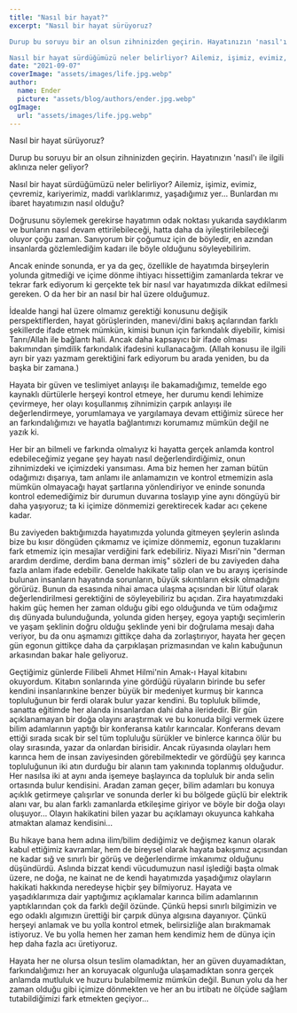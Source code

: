 ```yaml
---
title: "Nasıl bir hayat?"
excerpt: "Nasıl bir hayat sürüyoruz?

Durup bu soruyu bir an olsun zihninizden geçirin. Hayatınızın 'nasıl'ı ile ilgili aklınıza neler geliyor?

Nasıl bir hayat sürdüğümüzü neler belirliyor? Ailemiz, işimiz, evimiz, çevremiz, kariyerimiz, maddi varlıklarımız, yaşadığımız yer... Bunlardan mı ibaret hayatımızın nasıl olduğu?"
date: "2021-09-07"
coverImage: "assets/images/life.jpg.webp"
author:
  name: Ender
  picture: "assets/blog/authors/ender.jpg.webp"
ogImage:
  url: "assets/images/life.jpg.webp"
---
```


Nasıl bir hayat sürüyoruz?

Durup bu soruyu bir an olsun zihninizden geçirin. Hayatınızın 'nasıl'ı ile ilgili aklınıza neler geliyor?

Nasıl bir hayat sürdüğümüzü neler belirliyor? Ailemiz, işimiz, evimiz, çevremiz, kariyerimiz, maddi varlıklarımız, yaşadığımız yer... Bunlardan mı ibaret hayatımızın nasıl olduğu?

Doğrusunu söylemek gerekirse hayatımın odak noktası yukarıda saydıklarım ve bunların nasıl devam ettirilebileceği, hatta daha da iyileştirilebileceği oluyor çoğu zaman. Sanıyorum bir çoğumuz için de böyledir, en azından insanlarda gözlemlediğim kadarı ile böyle olduğunu söyleyebilirim.

Ancak eninde sonunda, er ya da geç, özellikle de hayatımda birşeylerin yolunda gitmediği ve içime dönme ihtiyacı hissettiğim zamanlarda tekrar ve tekrar fark ediyorum ki gerçekte tek bir nasıl var hayatımızda dikkat edilmesi gereken. O da her bir an nasıl bir hal üzere olduğumuz.

İdealde hangi hal üzere olmamız gerektiği konusunu değişik perspektiflerden, hayat görüşlerinden, manevi/dini bakış açılarından farklı şekillerde ifade etmek mümkün, kimisi bunun için farkındalık diyebilir, kimisi Tanrı/Allah ile bağlantı hali. Ancak daha kapsayıcı bir ifade olması bakımından şimdilik farkındalık ifadesini kullanacağım. (Allah konusu ile ilgili ayrı bir yazı yazmam gerektiğini fark ediyorum bu arada yeniden, bu da başka bir zamana.)

Hayata bir güven ve teslimiyet anlayışı ile bakamadığımız, temelde ego kaynaklı dürtülerle herşeyi kontrol etmeye, her durumu kendi lehimize çevirmeye, her olayı koşullanmış zihnimizin çarpık anlayışı ile değerlendirmeye, yorumlamaya ve yargılamaya devam ettiğimiz sürece her an farkındalığımızı ve hayatla bağlantımızı korumamız mümkün değil ne yazık ki.

Her bir an bilmeli ve farkında olmalıyız ki hayatta gerçek anlamda kontrol edebileceğimiz yegane şey hayatı nasıl değerlendirdiğimiz, onun zihnimizdeki ve içimizdeki yansıması. Ama biz hemen her zaman bütün odağımızı dışarıya, tam anlamı ile anlamamızın ve kontrol etmemizin asla mümkün olmayacağı hayat şartlarına yönlendiriyor ve eninde sonunda kontrol edemediğimiz bir durumun duvarına toslayıp yine aynı döngüyü bir daha yaşıyoruz; ta ki içimize dönmemizi gerektirecek kadar acı çekene kadar.

Bu zaviyeden baktığımızda hayatımızda yolunda gitmeyen şeylerin aslında bize bu kısır döngüden çıkmamız ve içimize dönmemiz, egonun tuzaklarını fark etmemiz için mesajlar verdiğini fark edebiliriz. Niyazi Mısri'nin "derman arardım derdime, derdim bana derman imiş" sözleri de bu zaviyeden daha fazla anlam ifade edebilir. Genelde hakikate talip olan ve bu arayış içerisinde bulunan insanların hayatında sorunların, büyük sıkıntıların eksik olmadığını görürüz. Bunun da esasında nihai amaca ulaşma açısından bir lütuf olarak değerlendirilmesi gerektiğini de söyleyebiliriz bu açıdan. Zira hayatımızdaki hakim güç hemen her zaman olduğu gibi ego olduğunda ve tüm odağımız dış dünyada bulunduğunda, yolunda giden herşey, egoya yaptığı seçimlerin ve yaşam şeklinin doğru olduğu şeklinde yeni bir doğrulama mesajı daha veriyor, bu da onu aşmamızı gittikçe daha da zorlaştırıyor, hayata her geçen gün egonun gittikçe daha da çarpıklaşan prizmasından ve kalın kabuğunun arkasından bakar hale geliyoruz.

Geçtiğimiz günlerde Filibeli Ahmet Hilmi'nin Amak-ı Hayal kitabını okuyordum. Kitabın sonlarında yine gördüğü rüyaların birinde bu sefer kendini insanlarınkine benzer büyük bir medeniyet kurmuş bir karınca topluluğunun bir ferdi olarak bulur yazar kendini. Bu topluluk bilimde, sanatta eğitimde her alanda insanlardan dahi daha ileridedir. Bir gün açıklanamayan bir doğa olayını araştırmak ve bu konuda bilgi vermek üzere bilim adamlarının yaptığı bir konferansa katılır karıncalar. Konferans devam ettiği sırada sıcak bir sel tüm topluluğu sürükler ve binlerce karınca ölür bu olay sırasında, yazar da onlardan birisidir. Ancak rüyasında olayları hem karınca hem de insan zaviyesinden görebilmektedir ve gördüğü şey karınca topluluğunun iki atın durduğu bir alanın tam yakınında toplanmış olduğudur. Her nasılsa iki at aynı anda işemeye başlayınca da topluluk bir anda selin ortasında bulur kendisini. Aradan zaman geçer, bilim adamları bu konuya açıklık getirmeye çalışırlar ve sonunda derler ki bu bölgede güçlü bir elektrik alanı var, bu alan farklı zamanlarda etkileşime giriyor ve böyle bir doğa olayı oluşuyor... Olayın hakikatini bilen yazar bu açıklamayı okuyunca kahkaha atmaktan alamaz kendisini...

Bu hikaye bana hem adına ilim/bilim dediğimiz ve değişmez kanun olarak kabul ettiğimiz kavramlar, hem de bireysel olarak hayata bakışımız açısından ne kadar sığ ve sınırlı bir görüş ve değerlendirme imkanımız olduğunu düşündürdü. Aslında bizzat kendi vücudumuzun nasıl işlediği başta olmak üzere, ne doğa, ne kainat ne de kendi hayatımızda yaşadığımız olayların hakikati hakkında neredeyse hiçbir şey bilmiyoruz. Hayata ve yaşadıklarımıza dair yaptığımız açıklamalar karınca bilim adamlarının yaptıklarından çok da farklı değil özünde. Çünkü hepsi sınırlı bilgimizin ve ego odaklı algımızın ürettiği bir çarpık dünya algısına dayanıyor. Çünkü herşeyi anlamak ve bu yolla kontrol etmek, belirsizliğe alan bırakmamak istiyoruz. Ve bu yolla hemen her zaman hem kendimiz hem de dünya için hep daha fazla acı üretiyoruz.

Hayata her ne olursa olsun teslim olamadıktan, her an güven duyamadıktan, farkındalığımızı her an koruyacak olgunluğa ulaşamadıktan sonra gerçek anlamda mutluluk ve huzuru bulabilmemiz mümkün değil. Bunun yolu da her zaman olduğu gibi içimize dönmekten ve her an bu irtibatı ne ölçüde sağlam tutabildiğimizi fark etmekten geçiyor...
